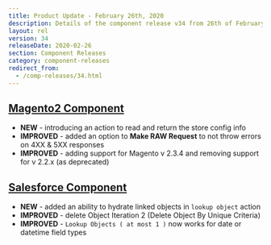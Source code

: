 ```yaml
---
title: Product Update - February 26th, 2020
description: Details of the component release v34 from 26th of February 2020
layout: rel
version: 34
releaseDate: 2020-02-26
section: Component Releases
category: component-releases
redirect_from:
  - /comp-releases/34.html
---
```


## [Magento2 Component](/components/magento2/)

*  **NEW** - introducing an action to read and return the store config info
*  **IMPROVED** - added an option to **Make RAW Request** to not throw errors on 4XX & 5XX responses
*  **IMPROVED** - adding support for Magento v 2.3.4 and removing support for v 2.2.x (as deprecated)

## [Salesforce Component](/components/salesforce/)

*  **NEW** - added an ability to hydrate linked objects in `lookup object` action
*  **IMPROVED** - delete Object Iteration 2 (Delete Object By Unique Criteria)
*  **IMPROVED** - `Lookup Objects ( at most 1 )` now works for date or datetime field types
